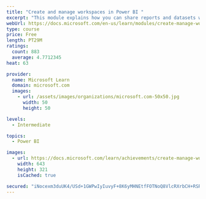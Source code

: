 ```yaml
---
title: "Create and manage workspaces in Power BI "
excerpt: "This module explains how you can share reports and datasets with your users and how to create a deployment strategy that makes sense for you and your organization. Furthermore, you will learn about data lineage in Microsoft Power BI."
webUrl: https://docs.microsoft.com/en-us/learn/modules/create-manage-workspaces-power-bi/
type: course
price: Free
length: PT29M
ratings:
  count: 883
  average: 4.7712345
heat: 63

provider:
  name: Microsoft Learn
  domain: microsoft.com
  images:
    - url: /assets/images/organizations/microsoft.com-50x50.jpg
      width: 50
      height: 50

levels:
  - Intermediate

topics:
  - Power BI

images:
  - url: https://docs.microsoft.com/learn/achievements/create-manage-workspaces-power-bi-social.png
    width: 643
    height: 321
    isCached: true

secured: "iNocexm3duUK4/USd+1GWPwIyIuvyF+8K6yMHNEtfFOTNoQ8VlcRXrbCH+RSRDEu1f+HeOLCKL9URldOQVoVKXM61oX2/CqUfgr3tRdTpycBIU0P+C+Fj5S6p9oiunfMVDkjAhKiprt9vvPioc9uA4kipIIPCYbzNk8hQdUrLnimBWbTAkPyPUznshdprpcweG4S+LLqsik1HEJBvK0APSXcWsU5Gkj1kgkKWybz8RflkNpt1FGu6TY/FvypPZYDq+m8pZuaxCFeDfqeH2Io5Qy1YN2k5cf8uZkPTHJgTH2zjYb+VOr86rA1SyVfScV0Hei58Rh1chpfiSb/xq9Ei0YaZbjHfCvWjxbA11yJ6Pw1efF/L7LdCxubqJHqLEQVEcvEQ4hZHQVbdVCSaEfw6+SHuJUYoTp7qEZJvEkMjWE=;0BFPtNl+5KyuY3AmS1BJAQ=="
---
```


